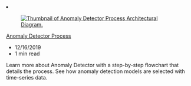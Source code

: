 <!-- This file is automatically generated by build/architectures/build_index.py. Any updates will be lost. -->

<!-- markdownlint-disable MD033 -->

<li class="grid-item item-column" data-categories="Analytics AI + Machine Learning ">
<article class="card">
    <div class="card-header has-margin-bottom-none" aria-hidden="true">
        <figure class="image diagram has-height-175 has-overflow-hidden level">
            <a href="/azure/architecture/solution-ideas/articles/anomaly-detector-process"><img src="/azure/architecture/browse/thumbs/anomaly-detector-process.png" class="diagram" alt="Thumbnail of Anomaly Detector Process Architectural Diagram." data-linktype="relative-path"></a>
        </figure>
    </div>
    <div class="card-content">
        <a class="card-content-title has-margin-top-none" href="/azure/architecture/solution-ideas/articles/anomaly-detector-process">
            <p>Anomaly Detector Process</p>
        </a>
        <ul class="card-content-metadata">
            <li>12/16/2019</li>
            <li>1 min read</li>
        </ul>
        <p class="card-content-description">Learn more about Anomaly Detector with a step-by-step flowchart that details the process. See how anomaly detection models are selected with time-series data.</p>
        <div class="bottom-to-top-fade is-hidden-mobile"></div>
    </div>
</article>
</li>
